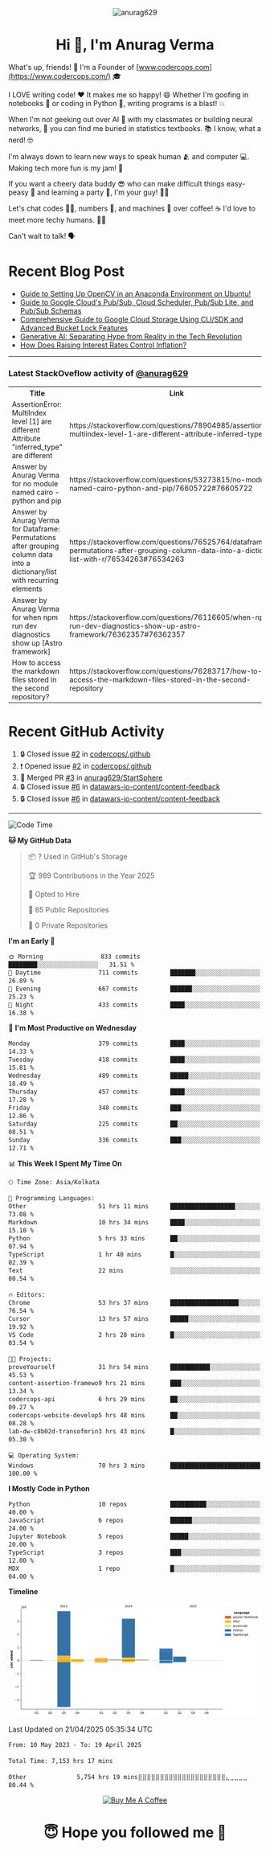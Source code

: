 

<p align="center"> <img src="https://komarev.com/ghpvc/?username=anurag629&label=Profile%20views&color=0e75b6&style=flat" alt="anurag629" /> </p>

<h1 align="center">Hi 👋, I'm Anurag Verma</h1>

What's up, friends! 👋 I'm a Founder of [www.codercops.com](https://www.codercops.com/) 🎓

I LOVE writing code! ❤️ It makes me so happy! 😄 Whether I'm goofing in notebooks 📓 or coding in Python 🐍, writing programs is a blast! 💥

When I'm not geeking out over AI 🤖 with my classmates or building neural networks, 🧠 you can find me buried in statistics textbooks. 📚 I know, what a nerd! 🤓

I'm always down to learn new ways to speak human 🫂 and computer 💻. Making tech more fun is my jam! 🍇

If you want a cheery data buddy 😎 who can make difficult things easy-peasy 🥝 and learning a party 🎉, I'm your guy! 🙋‍♂️

Let's chat codes 👨‍💻, numbers 🧮, and machines 🤖 over coffee! ☕ I'd love to meet more techy humans. 💁‍♂️

Can't wait to talk! 🗣️

# Recent Blog Post

<!-- BLOG-POST-LIST:START -->
- [Guide to Setting Up OpenCV in an Anaconda Environment on Ubuntu!](https://codercops.tech/blog/computer-vision-bootcamp/Guide-to-Setting-Up-OpenCV-in-an-Anaconda-Environment-on-Ubuntu!)
- [Guide to Google Cloud&#39;s Pub/Sub, Cloud Scheduler, Pub/Sub Lite, and Pub/Sub Schemas](https://codercops.tech/blog/google-cloud/Google-Clouds-Pub-Sub-Cloud-Scheduler-Pub-Sub-Lite-and-Pub-Sub-Schemas)
- [Comprehensive Guide to Google Cloud Storage Using CLI/SDK and Advanced Bucket Lock Features](https://codercops.tech/blog/google-cloud/Google-Cloud-Storage-Using-CLI-SDK-and-Advanced-Bucket-Lock-Features)
- [Generative AI: Separating Hype from Reality in the Tech Revolution](https://codercops.tech/blog/tech-latest-updates/generative-ai-seperating-hype-from-reality-in-the-tech-revolution)
- [How Does Raising Interest Rates Control Inflation?](https://codercops.tech/blog/startup-unicorn/how-does-raising-interest-rates-control-inflation)
<!-- BLOG-POST-LIST:END -->

---

### Latest StackOveflow activity of [@anurag629](https://github.com/anurag629)
<table>
  <tr><th>Title</th><th>Link</th></tr>
  <!-- STACKOVERFLOW:START --><tr><td>AssertionError: MultiIndex level [1] are different Attribute &quot;inferred_type&quot; are different</td><td>https://stackoverflow.com/questions/78904985/assertionerror-multiindex-level-1-are-different-attribute-inferred-type-are</td></tr><tr><td>Answer by Anurag Verma for no module named cairo - python and pip</td><td>https://stackoverflow.com/questions/53273815/no-module-named-cairo-python-and-pip/76605722#76605722</td></tr><tr><td>Answer by Anurag Verma for Dataframe: Permutations after grouping column data into a dictionary/list with recurring elements</td><td>https://stackoverflow.com/questions/76525764/dataframe-permutations-after-grouping-column-data-into-a-dictionary-list-with-r/76534263#76534263</td></tr><tr><td>Answer by Anurag Verma for when npm run dev diagnostics show up [Astro framework]</td><td>https://stackoverflow.com/questions/76116605/when-npm-run-dev-diagnostics-show-up-astro-framework/76362357#76362357</td></tr><tr><td>How to access the markdown files stored in the second repository?</td><td>https://stackoverflow.com/questions/76283717/how-to-access-the-markdown-files-stored-in-the-second-repository</td></tr><!-- STACKOVERFLOW:END -->
</table>

# Recent GitHub Activity
<!--START_SECTION:activity-->
1. 🔒 Closed issue [#2](https://github.com/codercops/.github/issues/2) in [codercops/.github](https://github.com/codercops/.github)
2. ❗ Opened issue [#2](https://github.com/codercops/.github/issues/2) in [codercops/.github](https://github.com/codercops/.github)
3. 🎉 Merged PR [#3](https://github.com/anurag629/StartSphere/pull/3) in [anurag629/StartSphere](https://github.com/anurag629/StartSphere)
4. 🔒 Closed issue [#6](https://github.com/datawars-io-content/content-feedback/issues/6) in [datawars-io-content/content-feedback](https://github.com/datawars-io-content/content-feedback)
5. 🔒 Closed issue [#6](https://github.com/datawars-io-content/content-feedback/issues/6) in [datawars-io-content/content-feedback](https://github.com/datawars-io-content/content-feedback)
<!--END_SECTION:activity-->

---

<!--START_SECTION:waka-->
![Code Time](http://img.shields.io/badge/Code%20Time-7%2C153%20hrs%2017%20mins-blue)

**🐱 My GitHub Data** 

> 📦 ? Used in GitHub's Storage 
 > 
> 🏆 989 Contributions in the Year 2025
 > 
> 💼 Opted to Hire
 > 
> 📜 85 Public Repositories 
 > 
> 🔑 0 Private Repositories 
 > 
**I'm an Early 🐤** 

```text
🌞 Morning                833 commits         ████████░░░░░░░░░░░░░░░░░   31.51 % 
🌆 Daytime                711 commits         ███████░░░░░░░░░░░░░░░░░░   26.89 % 
🌃 Evening                667 commits         ██████░░░░░░░░░░░░░░░░░░░   25.23 % 
🌙 Night                  433 commits         ████░░░░░░░░░░░░░░░░░░░░░   16.38 % 
```
📅 **I'm Most Productive on Wednesday** 

```text
Monday                   379 commits         ████░░░░░░░░░░░░░░░░░░░░░   14.33 % 
Tuesday                  418 commits         ████░░░░░░░░░░░░░░░░░░░░░   15.81 % 
Wednesday                489 commits         █████░░░░░░░░░░░░░░░░░░░░   18.49 % 
Thursday                 457 commits         ████░░░░░░░░░░░░░░░░░░░░░   17.28 % 
Friday                   340 commits         ███░░░░░░░░░░░░░░░░░░░░░░   12.86 % 
Saturday                 225 commits         ██░░░░░░░░░░░░░░░░░░░░░░░   08.51 % 
Sunday                   336 commits         ███░░░░░░░░░░░░░░░░░░░░░░   12.71 % 
```


📊 **This Week I Spent My Time On** 

```text
🕑︎ Time Zone: Asia/Kolkata

💬 Programming Languages: 
Other                    51 hrs 11 mins      ██████████████████░░░░░░░   73.08 % 
Markdown                 10 hrs 34 mins      ████░░░░░░░░░░░░░░░░░░░░░   15.10 % 
Python                   5 hrs 33 mins       ██░░░░░░░░░░░░░░░░░░░░░░░   07.94 % 
TypeScript               1 hr 40 mins        █░░░░░░░░░░░░░░░░░░░░░░░░   02.39 % 
Text                     22 mins             ░░░░░░░░░░░░░░░░░░░░░░░░░   00.54 % 

🔥 Editors: 
Chrome                   53 hrs 37 mins      ███████████████████░░░░░░   76.54 % 
Cursor                   13 hrs 57 mins      █████░░░░░░░░░░░░░░░░░░░░   19.92 % 
VS Code                  2 hrs 28 mins       █░░░░░░░░░░░░░░░░░░░░░░░░   03.54 % 

🐱‍💻 Projects: 
proveYourself            31 hrs 54 mins      ███████████░░░░░░░░░░░░░░   45.53 % 
content-assertion-framewo9 hrs 21 mins       ███░░░░░░░░░░░░░░░░░░░░░░   13.34 % 
codercops-api            6 hrs 29 mins       ██░░░░░░░░░░░░░░░░░░░░░░░   09.27 % 
codercops-website-develop5 hrs 48 mins       ██░░░░░░░░░░░░░░░░░░░░░░░   08.28 % 
lab-dw-c8b02d-transofmrin3 hrs 43 mins       █░░░░░░░░░░░░░░░░░░░░░░░░   05.30 % 

💻 Operating System: 
Windows                  70 hrs 3 mins       █████████████████████████   100.00 % 
```

**I Mostly Code in Python** 

```text
Python                   10 repos            ██████████░░░░░░░░░░░░░░░   40.00 % 
JavaScript               6 repos             ██████░░░░░░░░░░░░░░░░░░░   24.00 % 
Jupyter Notebook         5 repos             █████░░░░░░░░░░░░░░░░░░░░   20.00 % 
TypeScript               3 repos             ███░░░░░░░░░░░░░░░░░░░░░░   12.00 % 
MDX                      1 repo              █░░░░░░░░░░░░░░░░░░░░░░░░   04.00 % 
```



**Timeline**

![Lines of Code chart](https://raw.githubusercontent.com/anurag629/anurag629/main/assets/bar_graph.png)


 Last Updated on 21/04/2025 05:35:34 UTC
<!--END_SECTION:waka-->

<!--START_SECTION:waka-simple-->

```text
From: 10 May 2023 - To: 19 April 2025

Total Time: 7,153 hrs 17 mins

Other              5,754 hrs 19 mins⣿⣿⣿⣿⣿⣿⣿⣿⣿⣿⣿⣿⣿⣿⣿⣿⣿⣿⣿⣿⣄⣀⣀⣀⣀   80.44 %
```

<!--END_SECTION:waka-simple-->

<p align="center"> 
<a href="https://www.buymeacoffee.com/anurag629" target="_blank"><img src="https://cdn.buymeacoffee.com/buttons/default-orange.png" alt="Buy Me A Coffee" height="60" width="250"></a>
</p>


<h1 align="center"> 😇 Hope you followed me 🥰  </h1>

